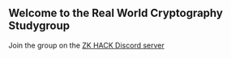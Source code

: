 ## Welcome to the Real World Cryptography Studygroup

Join the group on the [ZK HACK Discord server](https://discord.gg/xSWfCgDYZb)
